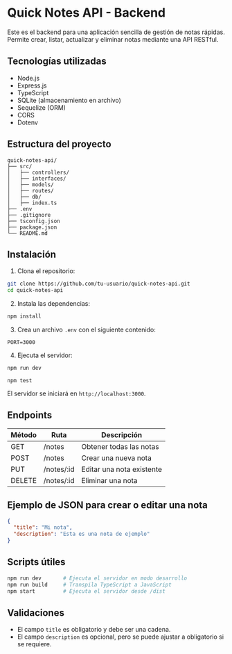# Quick Notes API - Backend

Este es el backend para una aplicación sencilla de gestión de notas rápidas. Permite crear, listar, actualizar y eliminar notas mediante una API RESTful.

## Tecnologías utilizadas

- Node.js
- Express.js
- TypeScript
- SQLite (almacenamiento en archivo)
- Sequelize (ORM)
- CORS
- Dotenv

## Estructura del proyecto

```
quick-notes-api/
├── src/
│   ├── controllers/
│   ├── interfaces/
│   ├── models/
│   ├── routes/
│   ├── db/
│   ├── index.ts
├── .env
├── .gitignore
├── tsconfig.json
├── package.json
└── README.md
```

## Instalación

1. Clona el repositorio:

```bash
git clone https://github.com/tu-usuario/quick-notes-api.git
cd quick-notes-api
```

2. Instala las dependencias:

```bash
npm install
```

3. Crea un archivo `.env` con el siguiente contenido:

```
PORT=3000
```

4. Ejecuta el servidor:

```bash
npm run dev
```

```test
npm test
```

El servidor se iniciará en `http://localhost:3000`.

## Endpoints

| Método | Ruta         | Descripción               |
|--------|--------------|---------------------------|
| GET    | /notes       | Obtener todas las notas   |
| POST   | /notes       | Crear una nueva nota      |
| PUT    | /notes/:id   | Editar una nota existente |
| DELETE | /notes/:id   | Eliminar una nota         |

## Ejemplo de JSON para crear o editar una nota

```json
{
  "title": "Mi nota",
  "description": "Esta es una nota de ejemplo"
}
```

## Scripts útiles

```bash
npm run dev       # Ejecuta el servidor en modo desarrollo
npm run build     # Transpila TypeScript a JavaScript
npm start         # Ejecuta el servidor desde /dist
```

## Validaciones

- El campo `title` es obligatorio y debe ser una cadena.
- El campo `description` es opcional, pero se puede ajustar a obligatorio si se requiere.

